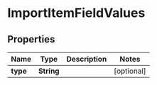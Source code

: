 
# ImportItemFieldValues

## Properties
Name | Type | Description | Notes
------------ | ------------- | ------------- | -------------
**type** | **String** |  |  [optional]



